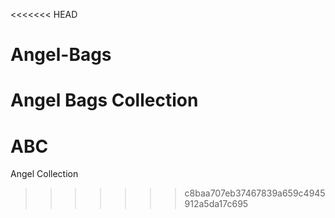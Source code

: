 <<<<<<< HEAD
# Angel-Bags
Angel Bags Collection
=======
# ABC
Angel Collection
>>>>>>> c8baa707eb37467839a659c4945912a5da17c695
